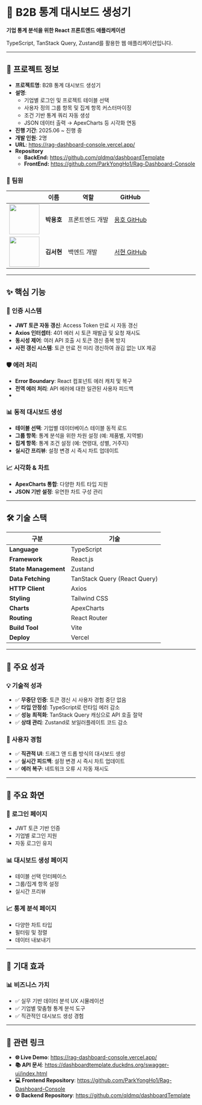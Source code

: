 # 🧩 **B2B 통계 대시보드 생성기**
**기업 통계 분석을 위한 React 프론트엔드 애플리케이션**  

TypeScript, TanStack Query, Zustand를 활용한 웹 애플리케이션입니다.

---

## 👥 **프로젝트 정보**
- **프로젝트명**: B2B 통계 대시보드 생성기
- **설명**:  
  - 기업별 로그인 및 프로젝트 테이블 선택  
  - 사용자 정의 그룹 항목 및 집계 항목 커스터마이징  
  - 조건 기반 통계 쿼리 자동 생성  
  - JSON 데이터 출력 → ApexCharts 등 시각화 연동  
- **진행 기간**: 2025.06 ~ 진행 중  
- **개발 인원**: 2명
- **URL**: https://rag-dashboard-console.vercel.app/
- **Repository**
  - **BackEnd:** https://github.com/qldmq/dashboardTemplate
  - **FrontEnd:** https://github.com/ParkYongHo1/Rag-Dashboard-Console

### 🔧 **팀원**
|     | 이름               | 역할           | GitHub                                      |
|-----|--------------------|----------------|---------------------------------------------|
|<img src="https://github.com/ParkYongHo1.png" width="80"/> | **박용호** | 프론트엔드 개발 | [용호 GitHub](https://github.com/ParkYongHo1) |
|<img src="https://github.com/qldmq.png" width="80"/>| **김서현** | 백엔드 개발     | [서현 GitHub](https://github.com/qldmq)     |

---

## ✨ **핵심 기능**

### 🔐 **인증 시스템**
- **JWT 토큰 자동 갱신**: Access Token 만료 시 자동 갱신
- **Axios 인터셉터**: 401 에러 시 토큰 재발급 및 요청 재시도
- **동시성 제어**: 여러 API 호출 시 토큰 갱신 중복 방지
- **사전 갱신 시스템**: 토큰 만료 전 미리 갱신하여 끊김 없는 UX 제공

### 🛡️ **에러 처리**
- **Error Boundary**: React 컴포넌트 에러 캐치 및 복구
- **전역 에러 처리**: API 에러에 대한 일관된 사용자 피드백
- 
### 📊 **동적 대시보드 생성**
- **테이블 선택**: 기업별 데이터베이스 테이블 동적 로드
- **그룹 항목**: 통계 분석을 위한 차원 설정 (예: 제품별, 지역별)
- **집계 항목**: 통계 조건 설정 (예: 연령대, 성별, 거주지)
- **실시간 프리뷰**: 설정 변경 시 즉시 차트 업데이트

### 📈 **시각화 & 차트**
- **ApexCharts 통합**: 다양한 차트 타입 지원
- **JSON 기반 설정**: 유연한 차트 구성 관리

---

## 🛠️ **기술 스택**

| 구분              | 기술                                    |
|-------------------|----------------------------------------|
| **Language**      | TypeScript                             |
| **Framework**     | React.js                               |
| **State Management** | Zustand                             |
| **Data Fetching** | TanStack Query (React Query)          |
| **HTTP Client**   | Axios                                  |
| **Styling**       | Tailwind CSS                           |
| **Charts**        | ApexCharts                             |
| **Routing**       | React Router                           |
| **Build Tool**    | Vite                                   |
| **Deploy**        | Vercel                                 |

---

## 🎯 **주요 성과**

### 💡 **기술적 성과**
- ✅ **무중단 인증**: 토큰 갱신 시 사용자 경험 중단 없음
- ✅ **타입 안정성**: TypeScript로 런타임 에러 감소
- ✅ **성능 최적화**: TanStack Query 캐싱으로 API 호출 절약
- ✅ **상태 관리**: Zustand로 보일러플레이트 코드 감소

### 🚀 **사용자 경험**
- ✅ **직관적 UI**: 드래그 앤 드롭 방식의 대시보드 생성
- ✅ **실시간 피드백**: 설정 변경 시 즉시 차트 업데이트
- ✅ **에러 복구**: 네트워크 오류 시 자동 재시도

---

## 📱 **주요 화면**

### 🔐 **로그인 페이지**
- JWT 토큰 기반 인증
- 기업별 로그인 지원
- 자동 로그인 유지

### 📊 **대시보드 생성 페이지**
- 테이블 선택 인터페이스
- 그룹/집계 항목 설정
- 실시간 프리뷰

### 📈 **통계 분석 페이지**
- 다양한 차트 타입
- 필터링 및 정렬
- 데이터 내보내기

---

## 🎯 **기대 효과**

### 📊 **비즈니스 가치**
- ✅ 실무 기반 데이터 분석 UX 시뮬레이션
- ✅ 기업별 맞춤형 통계 분석 도구
- ✅ 직관적인 대시보드 생성 경험

---

## 🔗 **관련 링크**

- **🌐 Live Demo**: https://rag-dashboard-console.vercel.app/
- **📚 API 문서**: https://dashboardtemplate.duckdns.org/swagger-ui/index.html
- **💻 Frontend Repository**: https://github.com/ParkYongHo1/Rag-Dashboard-Console
- **⚙️ Backend Repository**: https://github.com/qldmq/dashboardTemplate



